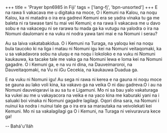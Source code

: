 +++
title = 'Prayer bpn6985 in Fiji'
tags = ['lang-fj', 'bpn-unsorted']
+++
E na rawa li vakacava me u digitaka na moce, O i Kemuni na Kalou, na noqu Kalou, ka ni matadra o ira era gadrevi Kemuni era se yadra vinaka tu ga me baleta ni ra tawase tani tu mai vei Kemuni; e na rawa li vakacava me u davo sobu e na vakacegu ni se rarawa tu mada ga ka vutugu na yalodra o ira na Nomuni daulomani e na vuku ni nodra yawa tani mai e na Nomuni i serau?

Au sa laiva vakatabakidua. O i Kemuni na Turaga, na yaloqu kei na noqu bula taucoko ki na liga i matau ni Nomuni igu kei na Nomuni veitaqomaki, ka u sa vakadavora sobu na uluqu e na noqu i lokoloko e na vuku ni Nomuni kaukauwa, ka tacake tale me vaka ga na Nomuni lewa e loma kei na Nomuni gagadre. O i Kemuni ga, e na vu ni dina, na Dauveimaroroi, na Dauveitaqomaki, na Vu ni iGu Cecekia, na kaukauwa Duadua ga.

E na vuku ni Nomuni igu! Au sega ni rawa ni kerea e na gauna ni noqu moce se gauna au lako voli kina, ka vakavo ga na veika O ni dau gadreva.O i au na Nomuni dauveiqaravi ia au sa tu e Ligamuni. Mo ni sa bau yalo vakaturaga ka vukei au me u vakayacora na veika e na yaco kina me kaburaki yani na i saluaki boi vinaka ni Nomuni gagadre lagilagi. Oqori dina sara, na Nomuni i nuinui ka nodra i nuinui tale ga o ira era sa marautaka na veivolekati kei Kemuni. Mo ni sa vakalagilagi ga O i Kemuni, na Turaga ni veivuravura kece ga!

-- Bahá'u'lláh
